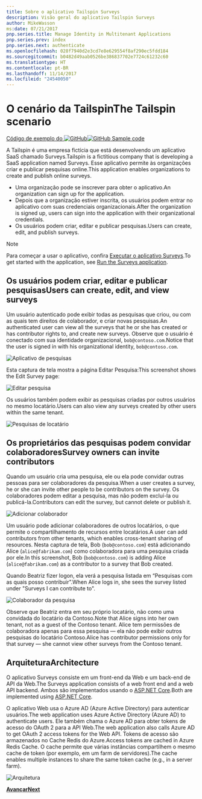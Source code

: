 ```yaml
---
title: Sobre o aplicativo Tailspin Surveys
description: Visão geral do aplicativo Tailspin Surveys
author: MikeWasson
ms:date: 07/21/2017
pnp.series.title: Manage Identity in Multitenant Applications
pnp.series.prev: index
pnp.series.next: authenticate
ms.openlocfilehash: 028f7940d2e3cd7e8e629554f8af290ec5fdd184
ms.sourcegitcommit: b0482d49aab0526be386837702e7724c61232c60
ms.translationtype: HT
ms.contentlocale: pt-BR
ms.lasthandoff: 11/14/2017
ms.locfileid: "24540050"
---
```

# <a name="the-tailspin-scenario"></a><span data-ttu-id="9915d-103">O cenário da Tailspin</span><span class="sxs-lookup"><span data-stu-id="9915d-103">The Tailspin scenario</span></span>

<span data-ttu-id="9915d-104">[Código de exemplo do ![GitHub](../_images/github.png)][sample application]</span><span class="sxs-lookup"><span data-stu-id="9915d-104">[![GitHub](../_images/github.png) Sample code][sample application]</span></span>

<span data-ttu-id="9915d-105">A Tailspin é uma empresa fictícia que está desenvolvendo um aplicativo SaaS chamado Surveys.</span><span class="sxs-lookup"><span data-stu-id="9915d-105">Tailspin is a fictitious company that is developing a SaaS application named Surveys.</span></span> <span data-ttu-id="9915d-106">Esse aplicativo permite às organizações criar e publicar pesquisas online.</span><span class="sxs-lookup"><span data-stu-id="9915d-106">This application enables organizations to create and publish online surveys.</span></span>

* <span data-ttu-id="9915d-107">Uma organização pode se inscrever para obter o aplicativo.</span><span class="sxs-lookup"><span data-stu-id="9915d-107">An organization can sign up for the application.</span></span>
* <span data-ttu-id="9915d-108">Depois que a organização estiver inscrita, os usuários podem entrar no aplicativo com suas credenciais organizacionais.</span><span class="sxs-lookup"><span data-stu-id="9915d-108">After the organization is signed up, users can sign into the application with their organizational credentials.</span></span>
* <span data-ttu-id="9915d-109">Os usuários podem criar, editar e publicar pesquisas.</span><span class="sxs-lookup"><span data-stu-id="9915d-109">Users can create, edit, and publish surveys.</span></span>

> [!NOTE]
> <span data-ttu-id="9915d-110">Para começar a usar o aplicativo, confira [Executar o aplicativo Surveys].</span><span class="sxs-lookup"><span data-stu-id="9915d-110">To get started with the application, see [Run the Surveys application].</span></span>
> 
> 

## <a name="users-can-create-edit-and-view-surveys"></a><span data-ttu-id="9915d-111">Os usuários podem criar, editar e publicar pesquisas</span><span class="sxs-lookup"><span data-stu-id="9915d-111">Users can create, edit, and view surveys</span></span>
<span data-ttu-id="9915d-112">Um usuário autenticado pode exibir todas as pesquisas que criou, ou com as quais tem direitos de colaborador, e criar novas pesquisas.</span><span class="sxs-lookup"><span data-stu-id="9915d-112">An authenticated user can view all the surveys that he or she has created or has contributor rights to, and create new surveys.</span></span> <span data-ttu-id="9915d-113">Observe que o usuário é conectado com sua identidade organizacional, `bob@contoso.com`.</span><span class="sxs-lookup"><span data-stu-id="9915d-113">Notice that the user is signed in with his organizational identity, `bob@contoso.com`.</span></span>

![Aplicativo de pesquisas](./images/surveys-screenshot.png)

<span data-ttu-id="9915d-115">Esta captura de tela mostra a página Editar Pesquisa:</span><span class="sxs-lookup"><span data-stu-id="9915d-115">This screenshot shows the Edit Survey page:</span></span>

![Editar pesquisa](./images/edit-survey.png)

<span data-ttu-id="9915d-117">Os usuários também podem exibir as pesquisas criadas por outros usuários no mesmo locatário.</span><span class="sxs-lookup"><span data-stu-id="9915d-117">Users can also view any surveys created by other users within the same tenant.</span></span>

![Pesquisas de locatário](./images/tenant-surveys.png)

## <a name="survey-owners-can-invite-contributors"></a><span data-ttu-id="9915d-119">Os proprietários das pesquisas podem convidar colaboradores</span><span class="sxs-lookup"><span data-stu-id="9915d-119">Survey owners can invite contributors</span></span>
<span data-ttu-id="9915d-120">Quando um usuário cria uma pesquisa, ele ou ela pode convidar outras pessoas para ser colaboradores da pesquisa.</span><span class="sxs-lookup"><span data-stu-id="9915d-120">When a user creates a survey, he or she can invite other people to be contributors on the survey.</span></span> <span data-ttu-id="9915d-121">Os colaboradores podem editar a pesquisa, mas não podem excluí-la ou publicá-la.</span><span class="sxs-lookup"><span data-stu-id="9915d-121">Contributors can edit the survey, but cannot delete or publish it.</span></span>  

![Adicionar colaborador](./images/add-contributor.png)

<span data-ttu-id="9915d-123">Um usuário pode adicionar colaboradores de outros locatários, o que permite o compartilhamento de recursos entre locatários.</span><span class="sxs-lookup"><span data-stu-id="9915d-123">A user can add contributors from other tenants, which enables cross-tenant sharing of resources.</span></span> <span data-ttu-id="9915d-124">Nesta captura de tela, Bob (`bob@contoso.com`) está adicionando Alice (`alice@fabrikam.com`) como colaboradora para uma pesquisa criada por ele.</span><span class="sxs-lookup"><span data-stu-id="9915d-124">In this screenshot, Bob (`bob@contoso.com`) is adding Alice (`alice@fabrikam.com`) as a contributor to a survey that Bob created.</span></span>

<span data-ttu-id="9915d-125">Quando Beatriz fizer logon, ela verá a pesquisa listada em “Pesquisas com as quais posso contribuir”.</span><span class="sxs-lookup"><span data-stu-id="9915d-125">When Alice logs in, she sees the survey listed under "Surveys I can contribute to".</span></span>

![Colaborador da pesquisa](./images/contributor.png)

<span data-ttu-id="9915d-127">Observe que Beatriz entra em seu próprio locatário, não como uma convidada do locatário da Contoso.</span><span class="sxs-lookup"><span data-stu-id="9915d-127">Note that Alice signs into her own tenant, not as a guest of the Contoso tenant.</span></span> <span data-ttu-id="9915d-128">Alice tem permissões de colaboradora apenas para essa pesquisa &mdash; ela não pode exibir outros pesquisas do locatário Contoso.</span><span class="sxs-lookup"><span data-stu-id="9915d-128">Alice has contributor permissions only for that survey &mdash; she cannot view other surveys from the Contoso tenant.</span></span>

## <a name="architecture"></a><span data-ttu-id="9915d-129">Arquitetura</span><span class="sxs-lookup"><span data-stu-id="9915d-129">Architecture</span></span>
<span data-ttu-id="9915d-130">O aplicativo Surveys consiste em um front-end da Web e um back-end de API da Web.</span><span class="sxs-lookup"><span data-stu-id="9915d-130">The Surveys application consists of a web front end and a web API backend.</span></span> <span data-ttu-id="9915d-131">Ambos são implementados usando o [ASP.NET Core].</span><span class="sxs-lookup"><span data-stu-id="9915d-131">Both are implemented using [ASP.NET Core].</span></span>

<span data-ttu-id="9915d-132">O aplicativo Web usa o Azure AD (Azure Active Directory) para autenticar usuários.</span><span class="sxs-lookup"><span data-stu-id="9915d-132">The web application uses Azure Active Directory (Azure AD) to authenticate users.</span></span> <span data-ttu-id="9915d-133">Ele também chama o Azure AD para obter tokens de acesso do OAuth 2 para a API Web.</span><span class="sxs-lookup"><span data-stu-id="9915d-133">The web application also calls Azure AD to get OAuth 2 access tokens for the Web API.</span></span> <span data-ttu-id="9915d-134">Tokens de acesso são armazenados no Cache Redis do Azure.</span><span class="sxs-lookup"><span data-stu-id="9915d-134">Access tokens are cached in Azure Redis Cache.</span></span> <span data-ttu-id="9915d-135">O cache permite que várias instâncias compartilhem o mesmo cache de token (por exemplo, em um farm de servidores).</span><span class="sxs-lookup"><span data-stu-id="9915d-135">The cache enables multiple instances to share the same token cache (e.g., in a server farm).</span></span>

![Arquitetura](./images/architecture.png)

<span data-ttu-id="9915d-137">[**Avançar**][authentication]</span><span class="sxs-lookup"><span data-stu-id="9915d-137">[**Next**][authentication]</span></span>

<!-- Links -->

[authentication]: authenticate.md

[Executar o aplicativo Surveys]: ./run-the-app.md
[Run the Surveys application]: ./run-the-app.md
[ASP.NET Core]: /aspnet/core
[sample application]: https://github.com/mspnp/multitenant-saas-guidance

